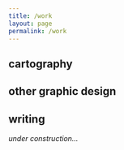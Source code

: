 ```yaml
---
title: /work
layout: page
permalink: /work
---
```


## cartography

## other graphic design

## writing

_under construction..._

<!-- currently, i am working on a project examining horseracing and housing during the new deal in lexington, ky, and what sorts of implications that could have for both industries today. a scan of one of my zines on the topic is available [here](/tracks-traces-small.pdf) (please contact me for a higher resolution file).

before that, i've written critically about the use of geographic information systems in philadelphia's planning agencies to manage "blight" and vacancy without addressing the root issue of unequal access to land tenure for low-income residents. you can read a tiny bit about that project here: [protecting philadelphia's public gardens](https://omnia.sas.upenn.edu/story/protecting-philadelphia%E2%80%99s-urban-gardens) by katelyn silva.

the following piece also includes a snippet about my scholar-activist humanities work in college: [between critique and action](https://omnia.sas.upenn.edu/story/between-critique-and-action) by jane carroll.

### portfolio coming soon...

in the meantime, here are some links to groups close to me that could use your support:
- [lexington housing justice collective](https://twitter.com/lexhousejustice)
- [philly orchard project](https://www.phillyorchards.org/donate)
- [liberation library](https://www.liberationlib.com/donate.html)
- [black soil ky](https://pages.donately.com/lexingtonlyric/campaign/black-soil-our-better-nature)
-->
